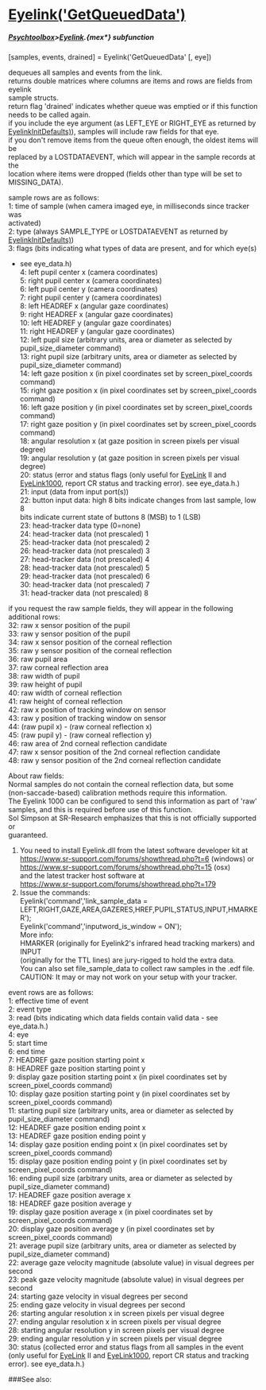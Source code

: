 # [Eyelink('GetQueuedData')](Eyelink-GetQueuedData) 
##### [Psychtoolbox](Psychtoolbox)>[Eyelink](Eyelink).{mex*} subfunction

[samples, events, drained] = Eyelink('GetQueuedData' [, eye])

dequeues all samples and events from the link.  
returns double matrices where columns are items and rows are fields from eyelink  
sample structs.  
return flag 'drained' indicates whether queue was emptied or if this function  
needs to be called again.  
if you include the eye argument (as LEFT\_EYE or RIGHT\_EYE as returned by  
[EyelinkInitDefaults)](EyelinkInitDefaults)), samples will include raw fields for that eye.  
if you don't remove items from the queue often enough, the oldest items will be  
replaced by a LOSTDATAEVENT, which will appear in the sample records at the  
location where items were dropped (fields other than type will be set to  
MISSING\_DATA).  
  
sample rows are as follows:   
     1: time of sample (when camera imaged eye, in milliseconds since tracker was  
activated)  
     2: type (always SAMPLE\_TYPE or LOSTDATAEVENT as returned by  
[EyelinkInitDefaults)](EyelinkInitDefaults))  
     3: flags (bits indicating what types of data are present, and for which eye(s)  
- see eye\_data.h)  
     4: left pupil center x (camera coordinates)  
     5: right pupil center x (camera coordinates)  
     6: left pupil center y (camera coordinates)  
     7: right pupil center y (camera coordinates)  
     8: left HEADREF x (angular gaze coordinates)  
     9: right HEADREF x (angular gaze coordinates)  
     10: left HEADREF y (angular gaze coordinates)  
     11: right HEADREF y (angular gaze coordinates)  
     12: left pupil size (arbitrary units, area or diameter as selected by  
pupil\_size\_diameter command)  
     13: right pupil size (arbitrary units, area or diameter as selected by  
pupil\_size\_diameter command)  
     14: left gaze position x (in pixel coordinates set by screen\_pixel\_coords  
command)  
     15: right gaze position x (in pixel coordinates set by screen\_pixel\_coords  
command)  
     16: left gaze position y (in pixel coordinates set by screen\_pixel\_coords  
command)  
     17: right gaze position y (in pixel coordinates set by screen\_pixel\_coords  
command)  
     18: angular resolution x (at gaze position in screen pixels per visual degree)  
     19: angular resolution y (at gaze position in screen pixels per visual degree)  
     20: status (error and status flags (only useful for [EyeLink](EyeLink) II and  
[EyeLink1000](EyeLink1000), report CR status and tracking error). see eye\_data.h.)  
     21: input (data from input port(s))  
     22: button input data: high 8 bits indicate changes from last sample, low 8  
bits indicate current state of buttons 8 (MSB) to 1 (LSB)  
     23: head-tracker data type (0=none)  
     24: head-tracker data (not prescaled) 1  
     25: head-tracker data (not prescaled) 2  
     26: head-tracker data (not prescaled) 3  
     27: head-tracker data (not prescaled) 4  
     28: head-tracker data (not prescaled) 5  
     29: head-tracker data (not prescaled) 6  
     30: head-tracker data (not prescaled) 7  
     31: head-tracker data (not prescaled) 8  
  
if you request the raw sample fields, they will appear in the following  
additional rows:  
     32: raw x sensor position of the pupil  
     33: raw y sensor position of the pupil  
     34: raw x sensor position of the corneal reflection  
     35: raw y sensor position of the corneal reflection  
     36: raw pupil area  
     37: raw corneal reflection area  
     38: raw width of pupil  
     39: raw height of pupil  
     40: raw width of corneal reflection  
     41: raw height of corneal reflection  
     42: raw x position of tracking window on sensor  
     43: raw y position of tracking window on sensor  
     44: (raw pupil x) - (raw corneal reflection x)  
     45: (raw pupil y) - (raw corneal reflection y)  
     46: raw area of 2nd corneal reflection candidate  
     47: raw x sensor position of the 2nd corneal reflection candidate  
     48: raw y sensor position of the 2nd corneal reflection candidate  
  
About raw fields:  
Normal samples do not contain the corneal reflection data, but some  
(non-saccade-based) calibration methods require this information.  
The Eyelink 1000 can be configured to send this information as part of 'raw'  
samples, and this is required before use of this function.  
Sol Simpson at SR-Research emphasizes that this is not officially supported or  
guaranteed.  
1. You need to install Eyelink.dll from the latest software developer kit at  
https://www.sr-support.com/forums/showthread.php?t=6 (windows) or  
https://www.sr-support.com/forums/showthread.php?t=15 (osx)  
       and the latest tracker host software at  
https://www.sr-support.com/forums/showthread.php?t=179  
2. Issue the commands:  
       Eyelink('command','link\_sample\_data =  
LEFT,RIGHT,GAZE,AREA,GAZERES,HREF,PUPIL,STATUS,INPUT,HMARKER');  
       Eyelink('command','inputword\_is\_window = ON');  
More info:  
       HMARKER (originally for Eyelink2's infrared head tracking markers) and INPUT  
(originally for the TTL lines) are jury-rigged to hold the extra data.  
       You can also set file\_sample\_data to collect raw samples in the .edf file.  
CAUTION: It may or may not work on your setup with your tracker.  
  
 event rows are as follows:   
     1: effective time of event  
     2: event type  
     3: read (bits indicating which data fields contain valid data - see  
eye\_data.h.)  
     4: eye  
     5: start time  
     6: end time  
     7: HEADREF gaze position starting point x  
     8: HEADREF gaze position starting point y  
     9: display gaze position starting point x (in pixel coordinates set by  
screen\_pixel\_coords command)  
     10: display gaze position starting point y (in pixel coordinates set by  
screen\_pixel\_coords command)  
     11: starting pupil size (arbitrary units, area or diameter as selected by  
pupil\_size\_diameter command)  
     12: HEADREF gaze position ending point x  
     13: HEADREF gaze position ending point y  
     14: display gaze position ending point x (in pixel coordinates set by  
screen\_pixel\_coords command)  
     15: display gaze position ending point y (in pixel coordinates set by  
screen\_pixel\_coords command)  
     16: ending pupil size (arbitrary units, area or diameter as selected by  
pupil\_size\_diameter command)  
     17: HEADREF gaze position average x  
     18: HEADREF gaze position average y  
     19: display gaze position average x (in pixel coordinates set by  
screen\_pixel\_coords command)  
     20: display gaze position average y (in pixel coordinates set by  
screen\_pixel\_coords command)  
     21: average pupil size (arbitrary units, area or diameter as selected by  
pupil\_size\_diameter command)  
     22: average gaze velocity magnitude (absolute value) in visual degrees per  
second  
     23: peak gaze velocity magnitude (absolute value) in visual degrees per second  
     24: starting gaze velocity in visual degrees per second  
     25: ending gaze velocity in visual degrees per second  
     26: starting angular resolution x in screen pixels per visual degree  
     27: ending angular resolution x in screen pixels per visual degree  
     28: starting angular resolution y in screen pixels per visual degree  
     29: ending angular resolution y in screen pixels per visual degree  
     30: status (collected error and status flags from all samples in the event  
(only useful for [EyeLink](EyeLink) II and [EyeLink1000](EyeLink1000), report CR status and tracking  
error). see eye\_data.h.)  
  
  


###See also:

